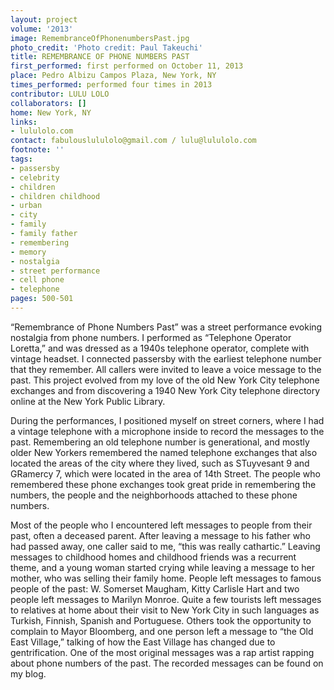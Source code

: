 ```yaml
---
layout: project
volume: '2013'
image: RemembranceOfPhonenumbersPast.jpg
photo_credit: 'Photo credit: Paul Takeuchi'
title: REMEMBRANCE OF PHONE NUMBERS PAST
first_performed: first performed on October 11, 2013
place: Pedro Albizu Campos Plaza, New York, NY
times_performed: performed four times in 2013
contributor: LULU LOLO
collaborators: []
home: New York, NY
links:
- lululolo.com
contact: fabulouslululolo@gmail.com / lulu@lululolo.com
footnote: ''
tags:
- passersby
- celebrity
- children
- children childhood
- urban
- city
- family
- family father
- remembering
- memory
- nostalgia
- street performance
- cell phone
- telephone
pages: 500-501
---
```


“Remembrance of Phone Numbers Past” was a street performance evoking nostalgia from phone numbers. I performed as “Telephone Operator Loretta,” and was dressed as a 1940s telephone operator, complete with vintage headset. I connected passersby with the earliest telephone number that they remember. All callers were invited to leave a voice message to the past. This project evolved from my love of the old New York City telephone exchanges and from discovering a 1940 New York City telephone directory online at the New York Public Library.

During the performances, I positioned myself on street corners, where I had a vintage telephone with a microphone inside to record the messages to the past. Remembering an old telephone number is generational, and mostly older New Yorkers remembered the named telephone exchanges that also located the areas of the city where they lived, such as STuyvesant 9 and GRamercy 7, which were located in the area of 14th Street. The people who remembered these phone exchanges took great pride in remembering the numbers, the people and the neighborhoods attached to these phone numbers.

Most of the people who I encountered left messages to people from their past, often a deceased parent. After leaving a message to his father who had passed away, one caller said to me, “this was really cathartic.” Leaving messages to childhood homes and childhood friends was a recurrent theme, and a young woman started crying while leaving a message to her mother, who was selling their family home. People left messages to famous people of the past: W. Somerset Maugham, Kitty Carlisle Hart and two people left messages to Marilyn Monroe. Quite a few tourists left messages to relatives at home about their visit to New York City in such languages as Turkish, Finnish, Spanish and Portuguese. Others took the opportunity to complain to Mayor Bloomberg, and one person left a message to “the Old East Village,” talking of how the East Village has changed due to gentrification. One of the most original messages was a rap artist rapping about phone numbers of the past. The recorded messages can be found on my blog.

